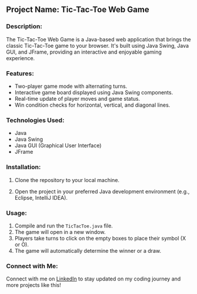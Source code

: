 ## Project Name: Tic-Tac-Toe Web Game

### Description:
The Tic-Tac-Toe Web Game is a Java-based web application that brings the classic Tic-Tac-Toe game to your browser. 
It's built using Java Swing, Java GUI, and JFrame, providing an interactive and enjoyable gaming experience.

### Features:
- Two-player game mode with alternating turns.
- Interactive game board displayed using Java Swing components.
- Real-time update of player moves and game status.
- Win condition checks for horizontal, vertical, and diagonal lines.

### Technologies Used:
- Java
- Java Swing
- Java GUI (Graphical User Interface)
- JFrame

### Installation:
1. Clone the repository to your local machine.
  
2. Open the project in your preferred Java development environment (e.g., Eclipse, IntelliJ IDEA).

### Usage:
1. Compile and run the `TicTacToe.java` file.
2. The game will open in a new window.
3. Players take turns to click on the empty boxes to place their symbol (X or O).
4. The game will automatically determine the winner or a draw.

### Connect with Me:
Connect with me on [LinkedIn](https://www.linkedin.com/in/prajyot-jagtap) to stay updated on my coding journey and more projects like this!
